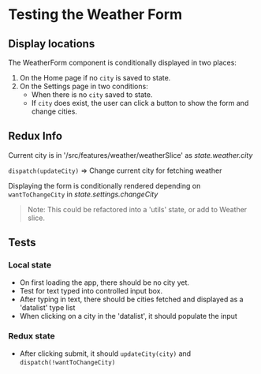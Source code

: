 # Testing the Weather Form

## Display locations

The WeatherForm component is conditionally displayed in two places:

1. On the Home page if no `city` is saved to state.
2. On the Settings page in two conditions:
    - When there is no `city` saved to state.
    - If `city` does exist, the user can click a button to show the form and change cities.

## Redux Info

Current city is in '/src/features/weather/weatherSlice' as *state.weather.city*

`dispatch(updateCity)` => Change current city for fetching weather

Displaying the form is conditionally rendered depending on `wantToChangeCity` in *state.settings.changeCity*

> Note: This could be refactored into a 'utils' state, or add to Weather slice.

## Tests

### Local state

- On first loading the app, there should be no city yet.
- Test for text typed into controlled input box.
- After typing in text, there should be cities fetched and displayed as a 'datalist' type list
- When clicking on a city in the 'datalist', it should populate the input

### Redux state

- After clicking submit, it should `updateCity(city)` and `dispatch(!wantToChangeCity)`
